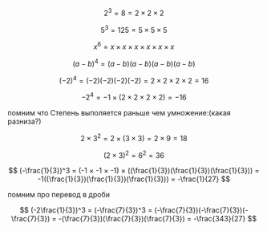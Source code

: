 $$ 2^3 = 8 = 2 × 2 × 2 $$

$$ 5^3 = 125 = 5 × 5 × 5 $$

$$ x^6 = x × x × x × x × x × x $$

$$ (a - b)^4 = (a - b)(a - b)(a - b)(a - b) $$

$$ (-2)^4 = (-2)(-2)(-2)(-2) = 2 × 2 × 2 × 2 = 16 $$

$$ -2^4 = -1 × (2 × 2 × 2 × 2) = -16 $$

помним что Степень выполяется раньше чем умножение:(какая разниза?)

$$ 2 × 3^2 = 2 × (3 × 3) = 2 × 9 = 18 $$

$$ (2 × 3)^2 = 6^2 = 36 $$

$$ (-\frac{1}{3})^3 = (-1 × -1 × -1) × ((\frac{1}{3})(\frac{1}{3})(\frac{1}{3})) = -1((\frac{1}{3})(\frac{1}{3})(\frac{1}{3})) = -\frac{1}{27} $$

помним про перевод в дроби

$$
(-2\frac{1}{3})^3 = (-\frac{7}{3})^3 = (-\frac{7}{3})(-\frac{7}{3})(-\frac{7}{3}) = -(\frac{7}{3})(\frac{7}{3})(\frac{7}{3}) = -\frac{343}{27}
$$
